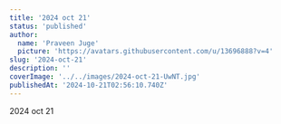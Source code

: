 ```yaml
---
title: '2024 oct 21'
status: 'published'
author:
  name: 'Praveen Juge'
  picture: 'https://avatars.githubusercontent.com/u/13696888?v=4'
slug: '2024-oct-21'
description: ''
coverImage: '../../images/2024-oct-21-UwNT.jpg'
publishedAt: '2024-10-21T02:56:10.740Z'
---
```


2024 oct 21